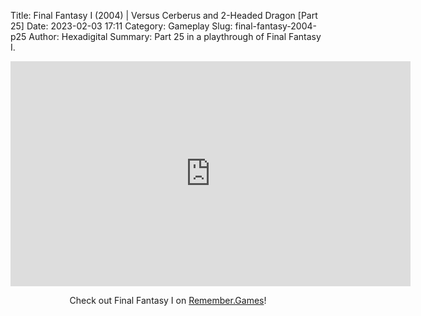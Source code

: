 Title: Final Fantasy I (2004) | Versus Cerberus and 2-Headed Dragon [Part 25]
Date: 2023-02-03 17:11
Category: Gameplay
Slug: final-fantasy-2004-p25
Author: Hexadigital
Summary: Part 25 in a playthrough of Final Fantasy I.

<center><iframe src="https://www.youtube.com/embed/uMJrTmtlW_I?feature=oembed" allow="accelerometer; autoplay; encrypted-media; gyroscope; picture-in-picture" width="640" height="360" frameborder="0"></iframe>

Check out Final Fantasy I on [Remember.Games](https://remember.games/game/6866/final-fantasy-i-ii-dawn-of-souls/)!</center>


